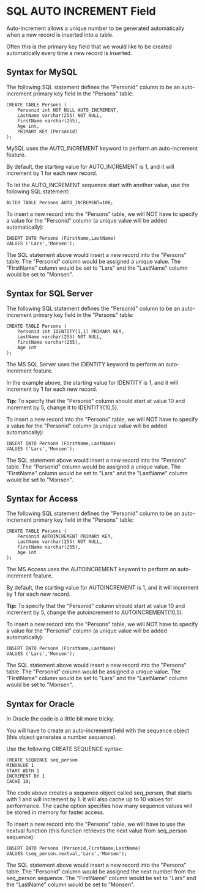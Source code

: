 # SQL AUTO INCREMENT Field
Auto-increment allows a unique number to be generated automatically when a new record is inserted into a table.

Often this is the primary key field that we would like to be created automatically every time a new record is inserted.

## Syntax for MySQL
The following SQL statement defines the "Personid" column to be an auto-increment primary key field in the "Persons" table:
```
CREATE TABLE Persons (
    Personid int NOT NULL AUTO_INCREMENT,
    LastName varchar(255) NOT NULL,
    FirstName varchar(255),
    Age int,
    PRIMARY KEY (Personid)
);
```

MySQL uses the AUTO_INCREMENT keyword to perform an auto-increment feature.

By default, the starting value for AUTO_INCREMENT is 1, and it will increment by 1 for each new record.

To let the AUTO_INCREMENT sequence start with another value, use the following SQL statement:

```ALTER TABLE Persons AUTO_INCREMENT=100;```

To insert a new record into the "Persons" table, we will NOT have to specify a value for the "Personid" column (a unique value will be added automatically):

```
INSERT INTO Persons (FirstName,LastName)
VALUES ('Lars','Monsen');
```

The SQL statement above would insert a new record into the "Persons" table. The "Personid" column would be assigned a unique value. The "FirstName" column would be set to "Lars" and the "LastName" column would be set to "Monsen".

## Syntax for SQL Server
The following SQL statement defines the "Personid" column to be an auto-increment primary key field in the "Persons" table:
```
CREATE TABLE Persons (
    Personid int IDENTITY(1,1) PRIMARY KEY,
    LastName varchar(255) NOT NULL,
    FirstName varchar(255),
    Age int
);
```

The MS SQL Server uses the IDENTITY keyword to perform an auto-increment feature.

In the example above, the starting value for IDENTITY is 1, and it will increment by 1 for each new record.

**Tip:** To specify that the "Personid" column should start at value 10 and increment by 5, change it to IDENTITY(10,5).

To insert a new record into the "Persons" table, we will NOT have to specify a value for the "Personid" column (a unique value will be added automatically):

```
INSERT INTO Persons (FirstName,LastName)
VALUES ('Lars','Monsen');
```

The SQL statement above would insert a new record into the "Persons" table. The "Personid" column would be assigned a unique value. The "FirstName" column would be set to "Lars" and the "LastName" column would be set to "Monsen".

## Syntax for Access
The following SQL statement defines the "Personid" column to be an auto-increment primary key field in the "Persons" table:
```
CREATE TABLE Persons (
    Personid AUTOINCREMENT PRIMARY KEY,
    LastName varchar(255) NOT NULL,
    FirstName varchar(255),
    Age int
);
```

The MS Access uses the AUTOINCREMENT keyword to perform an auto-increment feature.

By default, the starting value for AUTOINCREMENT is 1, and it will increment by 1 for each new record.

**Tip:** To specify that the "Personid" column should start at value 10 and increment by 5, change the autoincrement to AUTOINCREMENT(10,5).

To insert a new record into the "Persons" table, we will NOT have to specify a value for the "Personid" column (a unique value will be added automatically):

```
INSERT INTO Persons (FirstName,LastName)
VALUES ('Lars','Monsen');
```

The SQL statement above would insert a new record into the "Persons" table. The "Personid" column would be assigned a unique value. The "FirstName" column would be set to "Lars" and the "LastName" column would be set to "Monsen".

## Syntax for Oracle
In Oracle the code is a little bit more tricky.

You will have to create an auto-increment field with the sequence object (this object generates a number sequence).

Use the following CREATE SEQUENCE syntax:
```
CREATE SEQUENCE seq_person
MINVALUE 1
START WITH 1
INCREMENT BY 1
CACHE 10;
```

The code above creates a sequence object called seq_person, that starts with 1 and will increment by 1. It will also cache up to 10 values for performance. The cache option specifies how many sequence values will be stored in memory for faster access.

To insert a new record into the "Persons" table, we will have to use the nextval function (this function retrieves the next value from seq_person sequence):

```
INSERT INTO Persons (Personid,FirstName,LastName)
VALUES (seq_person.nextval,'Lars','Monsen');
```

The SQL statement above would insert a new record into the "Persons" table. The "Personid" column would be assigned the next number from the seq_person sequence. The "FirstName" column would be set to "Lars" and the "LastName" column would be set to "Monsen".